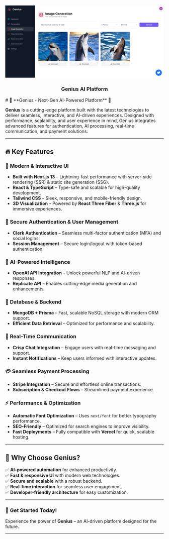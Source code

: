 <div align="center">
  <br />
    <a href="" target="_blank">
      <img src="https://github.com/Dharmander39/ai-saass/blob/main/Project11.PNG">
    </a>
  <br />
 <h3 align="center">Genius AI Platform</h3>


</div>
# 🌟 **Genius - Next-Gen AI-Powered Platform** 🚀  

**Genius** is a cutting-edge platform built with the latest technologies to deliver seamless, interactive, and AI-driven experiences. Designed with performance, scalability, and user experience in mind, Genius integrates advanced features for authentication, AI processing, real-time communication, and payment solutions.  

---

## 🔥 **Key Features**  

### 🎨 **Modern & Interactive UI**  
- **Built with Next.js 13** – Lightning-fast performance with server-side rendering (SSR) & static site generation (SSG).  
- **React & TypeScript** – Type-safe and scalable for high-quality development.  
- **Tailwind CSS** – Sleek, responsive, and mobile-friendly design.  
- **3D Visualization** – Powered by **React Three Fiber** & **Three.js** for immersive experiences.  

### 🔐 **Secure Authentication & User Management**  
- **Clerk Authentication** – Seamless multi-factor authentication (MFA) and social logins.  
- **Session Management** – Secure login/logout with token-based authentication.  

### 🧠 **AI-Powered Intelligence**  
- **OpenAI API Integration** – Unlock powerful NLP and AI-driven responses.  
- **Replicate API** – Enables cutting-edge media generation and enhancements.  

### 💾 **Database & Backend**  
- **MongoDB + Prisma** – Fast, scalable NoSQL storage with modern ORM support.  
- **Efficient Data Retrieval** – Optimized for performance and scalability.  

### 💬 **Real-Time Communication**  
- **Crisp Chat Integration** – Engage users with real-time messaging and support.  
- **Instant Notifications** – Keep users informed with interactive updates.  

### 💳 **Seamless Payment Processing**  
- **Stripe Integration** – Secure and effortless online transactions.  
- **Subscription & Checkout Flows** – Streamlined payment experience.  

### ⚡ **Performance & Optimization**  
- **Automatic Font Optimization** – Uses `next/font` for better typography performance.  
- **SEO-Friendly** – Optimized for search engines to improve visibility.  
- **Fast Deployments** – Fully compatible with **Vercel** for quick, scalable hosting.  

---

## 🚀 **Why Choose Genius?**  
✅ **AI-powered automation** for enhanced productivity.  
✅ **Fast & responsive UI** with modern web technologies.  
✅ **Secure and scalable** with a robust backend.  
✅ **Real-time interaction** for seamless user engagement.  
✅ **Developer-friendly architecture** for easy customization.  

---

### 🎯 **Get Started Today!**  
Experience the power of **Genius** – an AI-driven platform designed for the future.  

---
